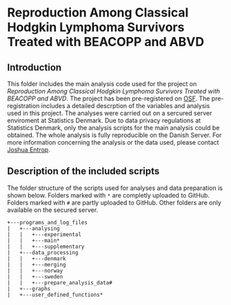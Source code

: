 # Reproduction Among Classical Hodgkin Lymphoma Survivors Treated with BEACOPP and ABVD

## Introduction

This folder includes the main analysis code used for the project on *Reproduction Among Classical Hodgkin Lymphoma Survivors Treated with BEACOPP and ABVD*. The project has been pre-registered on [OSF](https://osf.io/eumy5/). The pre-registration includes a detailed descrption of the variables and analysis used in this project. The analyses were carried out on a sercured server enviroment at Statistics Denmark. Due to data privacy regulations at Statistics Denmark, only the analysis scripts for the main analysis could be obtained. The whole analysis is fully reproducible on the Danish Server. For more information concerning the analysis or the data used, please contact [Joshua Entrop](https://www.joshua-entrop.com/).

## Description of the included scripts

The folder structure of the scripts used for analyses and data preparation is shown below. Folders marked with `*` are completly uploaded to GitHub. Folders marked with `#` are partly uploaded to GitHub. Other folders are only available on the secured server.

```
+---programs_and_log_files
|   +---analysing
|   |   +---experimental
|   |   +---main*
|   |   +---supplementary
|   +---data_processing
|   |   +---denmark
|   |   +---merging
|   |   +---norway
|   |   +---sweden
|   |   +---prepare_analysis_data#
|   +---graphs
|   +---user_defined_functions*
```